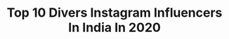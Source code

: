 ---
title: Top 10 Divers Instagram Influencers In India In 2020
description: >-
  Find top divers Instagram influencers in India in 2020. Most popular hashtags: #draw #instagood #illustration #nammabengaluru.
platform: Instagram
profiles:
  - username: "vimraman"
    fullname: >-
      Vimala Raman
    location: "India"
    followers: 154617
    engagement: 428
    commentsToLikes: 0.016942
    avatar: "https://instagram.fkul16-1.fna.fbcdn.net/v/t51.2885-19/11252233_1636796009887610_1897844278_a.jpg?_nc_ht=instagram.fkul16-1.fna.fbcdn.net&_nc_ohc=LoRzMNPcDooAX-9-Sjm&oh=3d920627a9eef268ad4c69e29fa228f7&oe=5EB67D5F"
    verified: true
    hashtags: "#quoteoftheday, #blacksari, #breakthechain, #dance"
  - username: "karthiks.picturess"
    fullname: >-
      Karthik’s Picturess
    location: "India"
    followers: 3562
    engagement: 1331
    commentsToLikes: 0.043853
    avatar: "https://scontent-lht6-1.cdninstagram.com/v/t51.2885-19/s320x320/70889945_767647020364251_7512683573560737792_n.jpg?_nc_ht=scontent-lht6-1.cdninstagram.com&_nc_ohc=QYv0BsJIyYkAX8w2Dqe&oh=da8d64e07bdb0b6fee1f21140a0a569d&oe=5EBA1B16"
    verified: false
    hashtags: "#menportrait, #bestportraitsindia, #awesomeportrait, #darktheme"
  - username: "girishgowda.c"
    fullname: >-
      Girish Gowda
    location: "India"
    followers: 2261
    engagement: 2439
    commentsToLikes: 0.058737
    avatar: "https://scontent-lhr8-1.cdninstagram.com/v/t51.2885-19/s320x320/91259431_859726364523601_5674770009931382784_n.jpg?_nc_ht=scontent-lhr8-1.cdninstagram.com&_nc_ohc=Z0boAnPipnQAX8K3NtG&oh=a9e98fd337b465d9f4360ec04bc8617b&oe=5EB983A8"
    verified: false
    hashtags: "#moth, #insectsofinstagram, #phyllium, #lizardsofig"
  - username: "rjdeigg"
    fullname: >-
      Rj Deigg
    location: "India"
    followers: 22884
    engagement: 642
    commentsToLikes: 0.011404
    avatar: "https://scontent-ams4-1.cdninstagram.com/v/t51.2885-19/s320x320/37923895_947256688792123_756432805562417152_n.jpg?_nc_ht=scontent-ams4-1.cdninstagram.com&_nc_ohc=aPay2Rmo14EAX-VtOzG&oh=515785e18e40678f0036e81ada044049&oe=5EB9B403"
    verified: false
    hashtags: "#colors, #ruins, #saturday, #6yearsofneversettle"
  - username: "shriya_saran1109"
    fullname: >-
      Shriya Saran
    location: "India"
    followers: 2608631
    engagement: 378
    commentsToLikes: 0.002906
    avatar: "https://scontent-ams4-1.cdninstagram.com/v/t51.2885-19/s320x320/70686391_1156761938045858_2189203435599953920_n.jpg?_nc_ht=scontent-ams4-1.cdninstagram.com&_nc_ohc=IFRtXCEVnmoAX8cEs8d&oh=9796c9803fff9966b1c6e322c475c4e9&oe=5EB76C54"
    verified: true
    hashtags: "#inhalershainsahi, #palasa1978, #fightthedarkness, #stayathome"
  - username: "ethos_genetics"
    fullname: >-
      Ethos Genetics
    location: "India"
    followers: 15383
    engagement: 437
    commentsToLikes: 0.066153
    avatar: "https://scontent-arn2-1.cdninstagram.com/vp/0b0eb60dd54eb4fbf39faef2de46da35/5E758CD9/t51.2885-19/s320x320/69577159_589814248089565_823230301613326336_n.jpg?_nc_ht=scontent-arn2-1.cdninstagram.com"
    verified: false
    hashtags: "#orangevelvet, #orangevelvetunderground, #cannabisseedpreservation, #ethosgeneticsdotcom"
  - username: "minimathur"
    fullname: >-
      Mini Mathur
    location: "India"
    followers: 462719
    engagement: 102
    commentsToLikes: 0.018132
    avatar: "https://scontent-amt2-1.cdninstagram.com/v/t51.2885-19/s320x320/76914277_397171427900480_1911575577060442112_n.jpg?_nc_ht=scontent-amt2-1.cdninstagram.com&_nc_ohc=-OQ303mp11YAX_E9PtW&oh=bdef1392cae96094d7e9e02045403b50&oe=5EB55CE2"
    verified: true
    hashtags: "#ariel, #repost, #luggage, #memories"
  - username: "iamramkapoor"
    fullname: >-
      Ram Kapoor
    location: "India"
    followers: 127991
    engagement: 332
    commentsToLikes: 0.018719
    avatar: "https://scontent-atl3-1.cdninstagram.com/v/t51.2885-19/s320x320/69036511_495247717691361_7945182712933908480_n.jpg?_nc_ht=scontent-atl3-1.cdninstagram.com&_nc_ohc=rx-cHI-tMYwAX9TuOvG&oh=b17426d3ecf55ccdc1b91446b1d7c4bb&oe=5EBB4B99"
    verified: true
    hashtags: "#besafe, #socialdistancing, #stayhome, #staysafe"
  - username: "artwhoring"
    fullname: >-
      Priyanka Paul
    location: "India"
    followers: 53028
    engagement: 875
    commentsToLikes: 0.013024
    avatar: "https://scontent-ams4-1.cdninstagram.com/v/t51.2885-19/s320x320/29402047_389099911554880_4814126170893189120_n.jpg?_nc_ht=scontent-ams4-1.cdninstagram.com&_nc_ohc=SJ4-pcZLfkIAX8dc2dB&oh=6b25159e09f9cba70cf70303057358fd&oe=5EB9A7DA"
    verified: true
    hashtags: "#takeout, #tyranny, #quarantine, #malayalammemes"
  - username: "dailyhoroscopeplus"
    fullname: >-
      Daily Horoscope Plus
    location: "India"
    followers: 250956
    engagement: 543
    commentsToLikes: 0.011062
    avatar: "https://scontent-lht6-1.cdninstagram.com/v/t51.2885-19/s320x320/67061235_2175413225891180_4329086194076876800_n.jpg?_nc_ht=scontent-lht6-1.cdninstagram.com&_nc_ohc=GQn7ohvPtRQAX8n0YN0&oh=35df99d352289ec7d94d51a092e11280&oe=5EACD8E2"
    verified: false
    hashtags: "#zodiacsigns, #zodiacmemes, #astrology, #zodiacfun"
---
